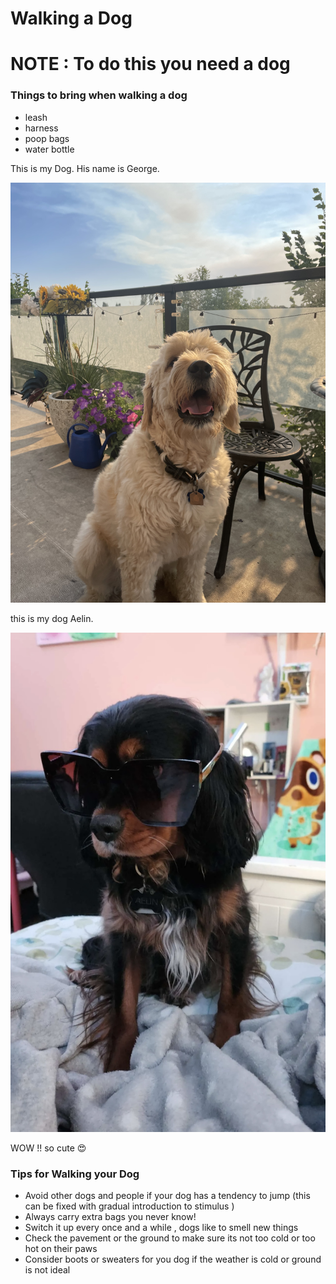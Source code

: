# Walking a Dog 

# NOTE : To do this you need a dog 

### Things to bring when walking a dog 
- leash
- harness
- poop bags 
- water bottle 

This is my Dog. His name is George.

![golden doodle](assets/IMG_2908.jpeg)

this is my dog Aelin.

![Black and tan king charles mix](assets/IMG_0721.jpg)

WOW !! so cute :heart_eyes: 

### Tips for Walking your Dog

- Avoid other dogs and people if your dog has a tendency to jump  (this can be fixed with gradual introduction to stimulus )
- Always carry extra bags you never know! 
- Switch it up every once and a while , dogs like to smell new things 
- Check the pavement or the ground to make sure its not too cold or too hot on their paws
- Consider boots or sweaters for you dog if the weather is cold or ground is not ideal
